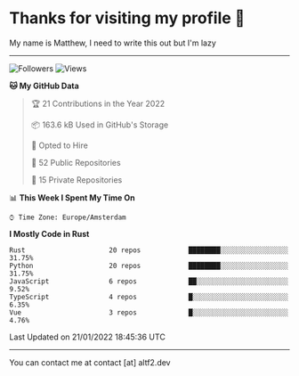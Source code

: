 # Thanks for visiting my profile 👋
My name is Matthew, I need to write this out but I'm lazy

---
![Followers](https://img.shields.io/github/followers/AltF02?style=social)
![Views](https://komarev.com/ghpvc/?username=DankDumpster&style=flat-square&color=green)
<!--START_SECTION:waka-->
**🐱 My GitHub Data** 

> 🏆 21 Contributions in the Year 2022
 > 
> 📦 163.6 kB Used in GitHub's Storage 
 > 
> 💼 Opted to Hire
 > 
> 📜 52 Public Repositories 
 > 
> 🔑 15 Private Repositories  
 > 
📊 **This Week I Spent My Time On** 

```text
⌚︎ Time Zone: Europe/Amsterdam

```

**I Mostly Code in Rust** 

```text
Rust                     20 repos            ████████░░░░░░░░░░░░░░░░░   31.75% 
Python                   20 repos            ████████░░░░░░░░░░░░░░░░░   31.75% 
JavaScript               6 repos             ██░░░░░░░░░░░░░░░░░░░░░░░   9.52% 
TypeScript               4 repos             █░░░░░░░░░░░░░░░░░░░░░░░░   6.35% 
Vue                      3 repos             █░░░░░░░░░░░░░░░░░░░░░░░░   4.76%

```



 Last Updated on 21/01/2022 18:45:36 UTC
<!--END_SECTION:waka-->
-------

You can contact me at contact [at] altf2.dev
